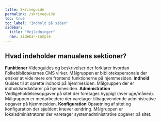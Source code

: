 ```yaml
---
title: Skriveguide
permalink: /skriveguide
toc: true
toc_label: "Indhold på siden"
sidebar:
  title: "Vejledninger"
  nav: sidebar-sample
---
```


## Hvad indeholder manualens sektioner?

**Funktioner** Videoguides og beskrivelser der forklarer hvordan Folkebibliotekernes CMS virker. Målgruppen er bibliotekspersonale der ønsker at vide mere om frontend funktionerne på hjemmesiden.
**Indhold** Guides til at oprette indhold på hjemmesiden. Målgruppen der er indholdsredaktører på hjemmesiden.
**Administration** Vedligeholdelsesopgaver på sitet der foretages hyppigt (hver uge/måned). Målgruppen er medarbejdere der varetager tilbagevendende administrative opgaver på hjemmesiden.
**Konfiguration**
Opsætning af sitet og konfiguration der sjældent kræver ændring. Målgruppen er lokaladministratorer der varetager systemadministrative opgaver på sitet.
